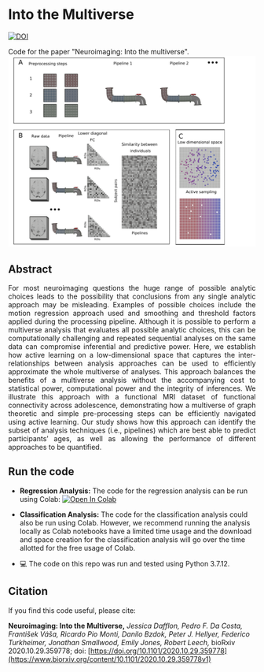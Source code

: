 # Into the Multiverse
[![DOI](https://zenodo.org/badge/288135546.svg)](https://zenodo.org/badge/latestdoi/288135546)

Code for the paper "Neuroimaging: Into the multiverse".
![Image](figures/overview_analysis.png)

## Abstract
<p align="justify">
For most neuroimaging questions the huge range of possible analytic choices leads to the possibility that conclusions from any single analytic approach may be misleading. Examples of possible choices include the motion regression approach used and smoothing and threshold factors applied during the processing pipeline. Although it is possible to perform a multiverse analysis that evaluates all possible analytic choices, this can be computationally challenging and repeated sequential analyses on the same data can compromise inferential and predictive power. Here, we establish how active learning on a low-dimensional space that captures the inter-relationships between analysis approaches can be used to efficiently approximate the whole multiverse of analyses. This approach balances the benefits of a multiverse analysis without the accompanying cost to statistical power, computational power and the integrity of inferences. We illustrate this approach with a functional MRI dataset of functional connectivity across adolescence, demonstrating how a multiverse of graph theoretic and simple pre-processing steps can be efficiently navigated using active learning. Our study shows how this approach can identify the subset of analysis techniques (i.e., pipelines) which are best able to predict participants’ ages, as well as allowing the performance of different approaches to be quantified.
</p>

## Run the code
- **Regression Analysis:** The code for the regression analysis can be run using
  Colab: [![Open In Colab](https://colab.research.google.com/assets/colab-badge.svg)](https://colab.research.google.com/github/Mind-the-Pineapple/into-the-multiverse/blob/master/notebooks/multiverse_analysis_regression.ipynb)

- **Classification Analysis:** The code for the classification analysis could
  also be run using Colab. However, we recommend running the analysis locally
  as Colab notebooks have a limited time usage and the download and space
  creation for the classification analysis will go over the time allotted for the
  free usage of Colab.

- :computer: The code on this repo was run and tested using Python 3.7.12. 

## Citation
If you find this code useful, please cite:

**Neuroimaging: Into the Multiverse,**
*Jessica Dafflon, Pedro F. Da Costa, František Váša, Ricardo Pio Monti, Danilo Bzdok, Peter J. Hellyer, Federico Turkheimer, Jonathan Smallwood, Emily Jones, Robert Leech,* bioRxiv 2020.10.29.359778; doi: [https://doi.org/10.1101/2020.10.29.359778](https://www.biorxiv.org/content/10.1101/2020.10.29.359778v1)

